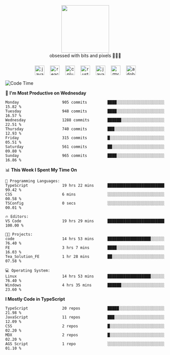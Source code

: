 


  <div align="center">
    
   <img src = "https://i.postimg.cc/W1R4TF4j/d6kpuve-c97567cf-518b-4b86-a271-5c89d88d22f7.gif"  width=150px height=150px />
 </div>

<div align="center">
  obsessed with bits and pixels 🧑‍💻🎨
</div>

  ###
<div align="center">
 <img src="https://cdn.jsdelivr.net/gh/devicons/devicon/icons/javascript/javascript-original.svg" height="30" alt="javascript logo"  />
  <img width="10" />
  <img src="https://cdn.jsdelivr.net/gh/devicons/devicon/icons/react/react-original.svg" height="30" alt="react logo"  />
  <img width="10" />
   <!--<img src="https://cdn.jsdelivr.net/gh/devicons/devicon/icons/nodejs/nodejs-original.svg" height="30" alt="nodejs logo"  />
  <img width="10" />
 <img src="https://cdn.jsdelivr.net/gh/devicons/devicon/icons/flutter/flutter-original.svg" height="30" alt="flutter logo"  />
 <img width="10" />-->
  <img src="https://cdn.jsdelivr.net/gh/devicons/devicon/icons/cplusplus/cplusplus-original.svg" height="30" alt="cpluplus logo"  />
  <img width="10" />
    <img src="https://cdn.jsdelivr.net/gh/devicons/devicon/icons/rust/rust-original.svg" height="30" alt="rust logo"  />
  <img width="10" />
  <img src="https://cdn.jsdelivr.net/gh/devicons/devicon/icons/java/java-original.svg" height="30" alt="java logo"  />
  <img width="10" />
  <img src="https://skillicons.dev/icons?i=mysql" height="30" alt="mysql logo"  />
  <img width="10" />
  <img src="https://skillicons.dev/icons?i=pr" height="30" alt="adobepremierepro logo"  />
</div>

<!--START_SECTION:waka-->
![Code Time](http://img.shields.io/badge/Code%20Time-2%2C369%20hrs%2047%20mins-blue)

📅 **I'm Most Productive on Wednesday** 

```text
Monday                   905 commits         ████░░░░░░░░░░░░░░░░░░░░░   15.82 % 
Tuesday                  948 commits         ████░░░░░░░░░░░░░░░░░░░░░   16.57 % 
Wednesday                1288 commits        ██████░░░░░░░░░░░░░░░░░░░   22.51 % 
Thursday                 740 commits         ███░░░░░░░░░░░░░░░░░░░░░░   12.93 % 
Friday                   315 commits         █░░░░░░░░░░░░░░░░░░░░░░░░   05.51 % 
Saturday                 561 commits         ██░░░░░░░░░░░░░░░░░░░░░░░   09.80 % 
Sunday                   965 commits         ████░░░░░░░░░░░░░░░░░░░░░   16.86 % 
```


📊 **This Week I Spent My Time On** 

```text
💬 Programming Languages: 
TypeScript               19 hrs 22 mins      █████████████████████████   99.42 % 
CSS                      6 mins              ░░░░░░░░░░░░░░░░░░░░░░░░░   00.58 % 
TSConfig                 0 secs              ░░░░░░░░░░░░░░░░░░░░░░░░░   00.01 % 

🔥 Editors: 
VS Code                  19 hrs 29 mins      █████████████████████████   100.00 % 

🐱‍💻 Projects: 
code                     14 hrs 53 mins      ███████████████████░░░░░░   76.40 % 
FE                       3 hrs 7 mins        ████░░░░░░░░░░░░░░░░░░░░░   16.03 % 
Tea_Solution_FE          1 hr 28 mins        ██░░░░░░░░░░░░░░░░░░░░░░░   07.58 % 

💻 Operating System: 
Linux                    14 hrs 53 mins      ███████████████████░░░░░░   76.40 % 
Windows                  4 hrs 35 mins       ██████░░░░░░░░░░░░░░░░░░░   23.60 % 
```

**I Mostly Code in TypeScript** 

```text
TypeScript               20 repos            █████░░░░░░░░░░░░░░░░░░░░   21.98 % 
JavaScript               11 repos            ███░░░░░░░░░░░░░░░░░░░░░░   12.09 % 
CSS                      2 repos             █░░░░░░░░░░░░░░░░░░░░░░░░   02.20 % 
MDX                      2 repos             █░░░░░░░░░░░░░░░░░░░░░░░░   02.20 % 
AGS Script               1 repo              ░░░░░░░░░░░░░░░░░░░░░░░░░   01.10 % 
```




<!--END_SECTION:waka-->
